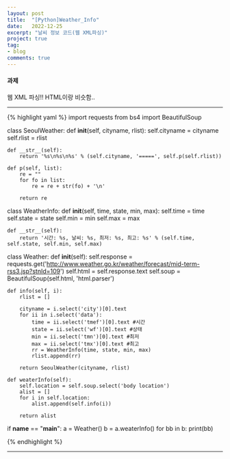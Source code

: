 ```yaml
---
layout: post
title:  "[Python]Weather_Info"
date:   2022-12-25
excerpt: "날씨 정보 코드(웹 XML파싱)"
project: true
tag:
- blog
comments: true
---
```


#### 과제

웹 XML 파싱!!
HTML이랑 비슷함..

---

{% highlight yaml %}
import requests
from bs4 import BeautifulSoup

class SeoulWeather:
    def __init__(self, cityname, rlist):
        self.cityname = cityname
        self.rlist = rlist

    def __str__(self):
        return '%s\n%s\n%s' % (self.cityname, '=====', self.p(self.rlist))

    def p(self, list):
        re = ""
        for fo in list:
            re = re + str(fo) + '\n'

        return re

class WeatherInfo:
    def __init__(self, time, state, min, max):
        self.time = time
        self.state = state
        self.min = min
        self.max = max

    def __str__(self):
        return '시간: %s, 날씨: %s, 최저: %s, 최고: %s' % (self.time, self.state, self.min, self.max)

class Weather:
    def __init__(self):
        self.response = requests.get('http://www.weather.go.kr/weather/forecast/mid-term-rss3.jsp?stnId=109')
        self.html = self.response.text
        self.soup = BeautifulSoup(self.html, 'html.parser')

    def info(self, i):
        rlist = []

        cityname = i.select('city')[0].text
        for ii in i.select('data'):
            time = ii.select('tmef')[0].text #시간
            state = ii.select('wf')[0].text #상태
            min = ii.select('tmn')[0].text #최저
            max = ii.select('tmx')[0].text #최고
            rr = WeatherInfo(time, state, min, max)
            rlist.append(rr)

        return SeoulWeather(cityname, rlist)

    def weaterInfo(self):
        self.location = self.soup.select('body location')
        alist = []
        for i in self.location:
            alist.append(self.info(i))

        return alist

if __name__ == "__main__":
    a = Weather()
    b = a.weaterInfo()
    for bb in b:
        print(bb)

{% endhighlight %}

---
